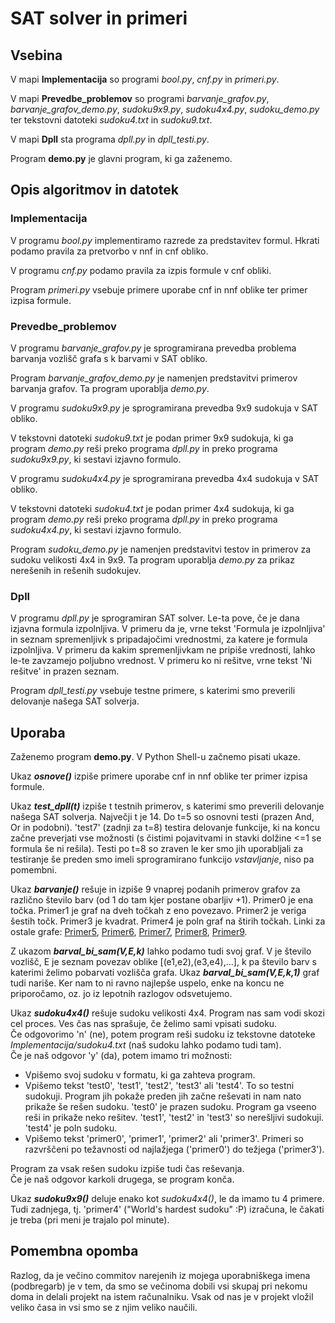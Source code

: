 #  SAT solver in primeri

##  Vsebina 

V mapi **Implementacija** so programi *bool.py*, *cnf.py* in *primeri.py*. 

V mapi **Prevedbe_problemov** so programi *barvanje_grafov.py*, *barvanje_grafov_demo.py*, *sudoku9x9.py*, *sudoku4x4.py*, *sudoku_demo.py* ter tekstovni datoteki 
*sudoku4.txt* in *sudoku9.txt*.

V mapi **Dpll** sta programa *dpll.py* in *dpll_testi.py*.

Program **demo.py** je glavni program, ki ga zaženemo.


##  Opis algoritmov in datotek 

### Implementacija

V programu *bool.py* implementiramo razrede za predstavitev formul. Hkrati podamo pravila za pretvorbo v nnf in cnf obliko.

V programu *cnf.py* podamo pravila za izpis formule v cnf obliki.

Program *primeri.py* vsebuje primere uporabe cnf in nnf oblike ter primer izpisa formule.


### Prevedbe_problemov

V programu *barvanje_grafov.py* je sprogramirana prevedba problema barvanja vozlišč grafa s k barvami v SAT obliko.

Program *barvanje_grafov_demo.py* je namenjen predstavitvi primerov barvanja grafov. Ta program uporablja *demo.py*.

V programu *sudoku9x9.py* je sprogramirana prevedba 9x9 sudokuja v SAT obliko.

V tekstovni datoteki *sudoku9.txt* je podan primer 9x9 sudokuja, ki ga program *demo.py* reši preko programa *dpll.py* in preko programa 
*sudoku9x9.py*, ki sestavi izjavno formulo.

V programu *sudoku4x4.py* je sprogramirana prevedba 4x4 sudokuja v SAT obliko.

V tekstovni datoteki *sudoku4.txt* je podan primer 4x4 sudokuja, ki ga program *demo.py* reši preko programa *dpll.py* in preko programa 
*sudoku4x4.py*, ki sestavi izjavno formulo.

Program *sudoku_demo.py* je namenjen predstavitvi testov in primerov za sudoku velikosti 4x4 in 9x9. Ta program uporablja *demo.py* za prikaz nerešenih in 
rešenih sudokujev.


### Dpll

V programu *dpll.py* je sprogramiran SAT solver. Le-ta pove, če je dana izjavna formula izpolnljiva. V primeru da je, vrne tekst 'Formula je izpolnljiva' 
in seznam spremenljivk s pripadajočimi vrednostmi, za katere je formula izpolnljiva. V primeru da kakim spremenljivkam ne pripiše vrednosti, lahko le-te 
zavzamejo poljubno vrednost. V primeru ko ni rešitve, vrne tekst 'Ni rešitve' in prazen seznam.

Program *dpll_testi.py* vsebuje testne primere, s katerimi smo preverili delovanje našega SAT solverja.


## Uporaba 

Zaženemo program **demo.py**. V Python Shell-u začnemo pisati ukaze.

Ukaz **_osnove()_** izpiše primere uporabe cnf in nnf oblike ter primer izpisa formule.

Ukaz **_test_dpll(t)_** izpiše t testnih primerov, s katerimi smo preverili delovanje našega SAT solverja. Največji t je 14. Do t=5 so osnovni testi (prazen And, Or in podobni). 'test7' 
(zadnji za t=8) testira delovanje funkcije, ki na koncu začne preverjati vse možnosti (s čistimi pojavitvami in stavki dolžine <=1 se formula še ni rešila). 
Testi po t=8 so zraven le ker smo jih uporabljali za testiranje še preden smo imeli sprogramirano funkcijo *vstavljanje*, niso pa pomembni.

Ukaz **_barvanje()_** rešuje in izpiše 9 vnaprej podanih primerov grafov za različno število barv (od 1 do tam kjer postane obarljiv +1). 
Primer0 je ena točka. Primer1 je graf na dveh točkah z eno povezavo. Primer2 je veriga šestih točk. Primer3 je kvadrat. Primer4 je poln graf na štirih točkah.
Linki za ostale grafe: [Primer5](http://www.math.hmc.edu/~kindred/archive/spring11/math55/graphics/icosahedron-coloring.png), 
[Primer6](http://upload.wikimedia.org/wikipedia/commons/thumb/9/90/Petersen_graph_3-coloring.svg/480px-Petersen_graph_3-coloring.svg.png), 
[Primer7](http://felix.abecassis.me/wp-content/uploads/2012/11/hexa.png), 
[Primer8](http://www.dharwadker.org/vertex_coloring/fig5a.jpg), 
[Primer9](http://www.dharwadker.org/vertex_coloring/fig9a.jpg).

Z ukazom **_barval_bi_sam(V,E,k)_** lahko podamo tudi svoj graf. V je število vozlišč, E je seznam povezav oblike [(e1,e2),(e3,e4),...], k pa število barv s katerimi 
želimo pobarvati vozlišča grafa. Ukaz **_barval_bi_sam(V,E,k,1)_** graf tudi nariše. Ker nam to ni ravno najlepše uspelo, enke na koncu ne priporočamo, oz. jo iz lepotnih
razlogov odsvetujemo.

Ukaz **_sudoku4x4()_** rešuje sudoku velikosti 4x4. Program nas sam vodi skozi cel proces. Ves čas nas sprašuje, če želimo sami vpisati sudoku.  
Če odgovorimo 'n' (ne), potem program reši sudoku iz tekstovne datoteke *Implementacija/sudoku4.txt* (naš sudoku lahko podamo tudi tam).  
Če je naš odgovor 'y' (da), potem imamo tri možnosti:
- Vpišemo svoj sudoku v formatu, ki ga zahteva program.
- Vpišemo tekst 'test0', 'test1', 'test2', 'test3' ali 'test4'. To so testni sudokuji. Program jih pokaže preden jih začne reševati in nam nato prikaže še rešen sudoku.
'test0' je prazen sudoku. Program ga vseeno reši in prikaže neko rešitev. 'test1', 'test2' in 'test3' so nerešljivi sudokuji. 'test4' je poln sudoku. 
- Vpišemo tekst 'primer0', 'primer1', 'primer2' ali 'primer3'. Primeri so razvrščeni po težavnosti od najlažjega ('primer0') do težjega ('primer3').

Program za vsak rešen sudoku izpiše tudi čas reševanja.  
Če je naš odgovor karkoli drugega, se program konča.

Ukaz **_sudoku9x9()_** deluje enako kot *sudoku4x4()*, le da imamo tu 4 primere. Tudi zadnjega, tj. 'primer4' ("World's hardest sudoku" :P) izračuna, le čakati je treba 
(pri meni je trajalo pol minute).


## Pomembna opomba

Razlog, da je večino commitov narejenih iz mojega uporabniškega imena (podbregarb) je v tem, da smo se večinoma dobili vsi skupaj pri nekomu doma in delali projekt na istem 
računalniku. Vsak od nas je v projekt vložil veliko časa in vsi smo se z njim veliko naučili.
